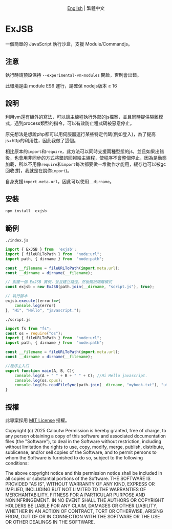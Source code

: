 <div  align="center">
<a  href="README.md">English</a> | 繁體中文
</div>

# ExJSB
一個簡單的 JavaScript 執行沙盒，支援 Module/Commandjs。

## 注意
執行時請預設保持 ``--experimental-vm-modules`` 開啟，否則會出錯。

此環境是由 module ES6 運行，請確保 nodejs版本 ≥ 16

## 說明
利用vm還有額外的寫法，可以讓主線程執行外部的js檔案，並且同時提供隔離模式，遇到process類型的指令，可以有效防止程式碼被惡意停止。

原先想法是想說php都可以用伺服器運行某些特定代碼(例如登入)，為了提高js+http的利用性，因此我做了這個。

相比原本的``import``和``require``，此方法可以同時支援兩種型態的js，並且如果出錯後，也會用非同步的方式將錯誤回報給主線程，使程序不會整個停止，因為是動態加載，所以不用像``require``和``import``每次都要做一堆動作才能用，緩存也可以被gc回收(對，我就是在說你``import``)。

自身支援``import.meta.url``，因此可以使用``__dirname``。

## 安裝
```bash
npm install  exjsb
```

## 範例
``./index.js``
```javascript
import { ExJSB } from  'exjsb';
import { fileURLToPath } from  "node:url";
import path, { dirname } from  "node:path";

const __filename = fileURLToPath(import.meta.url);
const __dirname = dirname(__filename);

// 創建一個 ExJSB 實例，並且建立路徑，然後開啟隔離模式
const exjsb = new ExJSB(path.join(__dirname, "script.js"), true);

// 執行腳本
exjsb.execute((error)=>{
	console.log(error)
}, "Hi", "Hello", "javascript.");
```
``./script.js``

```javascript
import fs from "fs";
const os = require("os");
import { fileURLToPath } from  "node:url";
import path, { dirname } from  "node:path";

const __filename = fileURLToPath(import.meta.url);
const __dirname = dirname(__filename);

//程序主入口
export function main(A, B, C){
	console.log(A + " " + B + " " + C);	//Hi Hello javascript.
	console.log(os.cpus);
	console.log(fs.readFileSync(path.join(__dirname, "mybook.txt"), "utf-8");
}
```

## 授權
此專案採用 [MIT License](LICENSE) 授權。

Copyright (c) 2025 Caloutw
Permission is hereby granted, free of charge, to any person obtaining a copy
of this software and associated documentation files (the "Software"), to deal
in the Software without restriction, including without limitation the rights
to use, copy, modify, merge, publish, distribute, sublicense, and/or sell
copies of the Software, and to permit persons to whom the Software is
furnished to do so, subject to the following conditions:

The above copyright notice and this permission notice shall be included in all
copies or substantial portions of the Software.
THE SOFTWARE IS PROVIDED "AS IS", WITHOUT WARRANTY OF ANY KIND, EXPRESS OR
IMPLIED, INCLUDING BUT NOT LIMITED TO THE WARRANTIES OF MERCHANTABILITY,
FITNESS FOR A PARTICULAR PURPOSE AND NONINFRINGEMENT. IN NO EVENT SHALL THE
AUTHORS OR COPYRIGHT HOLDERS BE LIABLE FOR ANY CLAIM, DAMAGES OR OTHER
LIABILITY, WHETHER IN AN ACTION OF CONTRACT, TORT OR OTHERWISE, ARISING FROM,
OUT OF OR IN CONNECTION WITH THE SOFTWARE OR THE USE OR OTHER DEALINGS IN THE SOFTWARE.